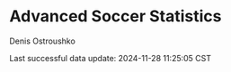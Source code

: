 # Advanced Soccer Statistics
Denis Ostroushko

<!-- gfm -->

Last successful data update: 2024-11-28 11:25:05 CST
